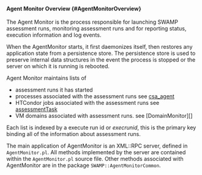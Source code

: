 #### Agent Monitor Overview {#AgentMonitorOverview}

The Agent Monitor is the process responsible for launching SWAMP assessment runs, monitoring assessment runs and for reporting status, execution information and log events.

When the AgentMonitor starts, it first daemonizes itself, then restores any application state from a persistence store. The persistence store is used to preserve internal data structures in the event the process is stopped or the server on which it is running is rebooted.

Agent Monitor maintains lists of 
- assessment runs it has started 
- processes associated with the assessment runs see [csa_agent](../../dox_csa_agent/html/index.html)
- HTCondor jobs associated with the assessment runs see [assessmentTask](../../dox_csa_agent/html/index.html)
- VM domains associated with assessment runs. see [DomainMonitor][]

Each list is indexed by a execute run id or *execrunid*, this is the primary key binding all of the information about assessment runs. 

The main application of AgentMonitor is an XML::RPC server, defined in `AgentMonitor.pl`. All methods implemented by the server are contained within the `AgentMonitor.pl` source file. Other methods associated with AgentMonitor are in the package `SWAMP::AgentMonitorCommon`.

